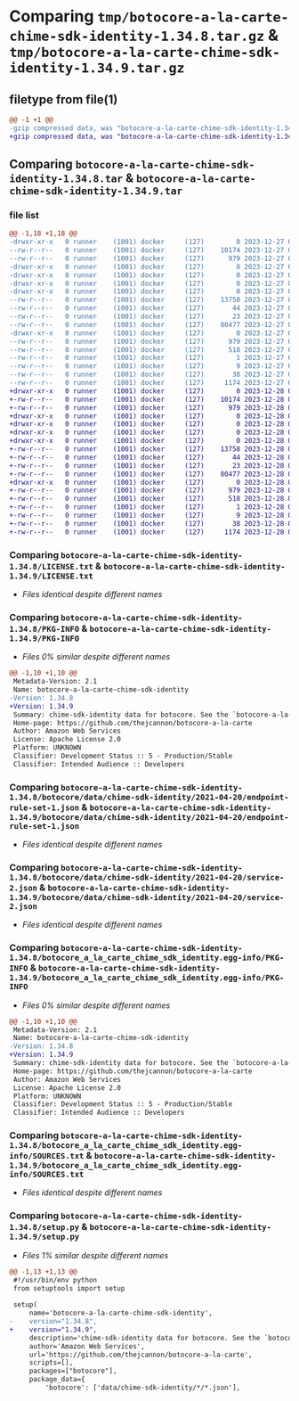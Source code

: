 # Comparing `tmp/botocore-a-la-carte-chime-sdk-identity-1.34.8.tar.gz` & `tmp/botocore-a-la-carte-chime-sdk-identity-1.34.9.tar.gz`

## filetype from file(1)

```diff
@@ -1 +1 @@
-gzip compressed data, was "botocore-a-la-carte-chime-sdk-identity-1.34.8.tar", last modified: Wed Dec 27 01:06:39 2023, max compression
+gzip compressed data, was "botocore-a-la-carte-chime-sdk-identity-1.34.9.tar", last modified: Thu Dec 28 01:06:40 2023, max compression
```

## Comparing `botocore-a-la-carte-chime-sdk-identity-1.34.8.tar` & `botocore-a-la-carte-chime-sdk-identity-1.34.9.tar`

### file list

```diff
@@ -1,18 +1,18 @@
-drwxr-xr-x   0 runner    (1001) docker     (127)        0 2023-12-27 01:06:39.007306 botocore-a-la-carte-chime-sdk-identity-1.34.8/
--rw-r--r--   0 runner    (1001) docker     (127)    10174 2023-12-27 01:06:38.000000 botocore-a-la-carte-chime-sdk-identity-1.34.8/LICENSE.txt
--rw-r--r--   0 runner    (1001) docker     (127)      979 2023-12-27 01:06:39.007306 botocore-a-la-carte-chime-sdk-identity-1.34.8/PKG-INFO
-drwxr-xr-x   0 runner    (1001) docker     (127)        0 2023-12-27 01:06:39.007306 botocore-a-la-carte-chime-sdk-identity-1.34.8/botocore/
-drwxr-xr-x   0 runner    (1001) docker     (127)        0 2023-12-27 01:06:39.007306 botocore-a-la-carte-chime-sdk-identity-1.34.8/botocore/data/
-drwxr-xr-x   0 runner    (1001) docker     (127)        0 2023-12-27 01:06:39.007306 botocore-a-la-carte-chime-sdk-identity-1.34.8/botocore/data/chime-sdk-identity/
-drwxr-xr-x   0 runner    (1001) docker     (127)        0 2023-12-27 01:06:39.007306 botocore-a-la-carte-chime-sdk-identity-1.34.8/botocore/data/chime-sdk-identity/2021-04-20/
--rw-r--r--   0 runner    (1001) docker     (127)    13758 2023-12-27 01:06:28.000000 botocore-a-la-carte-chime-sdk-identity-1.34.8/botocore/data/chime-sdk-identity/2021-04-20/endpoint-rule-set-1.json
--rw-r--r--   0 runner    (1001) docker     (127)       44 2023-12-27 01:06:28.000000 botocore-a-la-carte-chime-sdk-identity-1.34.8/botocore/data/chime-sdk-identity/2021-04-20/examples-1.json
--rw-r--r--   0 runner    (1001) docker     (127)       23 2023-12-27 01:06:28.000000 botocore-a-la-carte-chime-sdk-identity-1.34.8/botocore/data/chime-sdk-identity/2021-04-20/paginators-1.json
--rw-r--r--   0 runner    (1001) docker     (127)    80477 2023-12-27 01:06:28.000000 botocore-a-la-carte-chime-sdk-identity-1.34.8/botocore/data/chime-sdk-identity/2021-04-20/service-2.json
-drwxr-xr-x   0 runner    (1001) docker     (127)        0 2023-12-27 01:06:39.007306 botocore-a-la-carte-chime-sdk-identity-1.34.8/botocore_a_la_carte_chime_sdk_identity.egg-info/
--rw-r--r--   0 runner    (1001) docker     (127)      979 2023-12-27 01:06:38.000000 botocore-a-la-carte-chime-sdk-identity-1.34.8/botocore_a_la_carte_chime_sdk_identity.egg-info/PKG-INFO
--rw-r--r--   0 runner    (1001) docker     (127)      518 2023-12-27 01:06:38.000000 botocore-a-la-carte-chime-sdk-identity-1.34.8/botocore_a_la_carte_chime_sdk_identity.egg-info/SOURCES.txt
--rw-r--r--   0 runner    (1001) docker     (127)        1 2023-12-27 01:06:38.000000 botocore-a-la-carte-chime-sdk-identity-1.34.8/botocore_a_la_carte_chime_sdk_identity.egg-info/dependency_links.txt
--rw-r--r--   0 runner    (1001) docker     (127)        9 2023-12-27 01:06:38.000000 botocore-a-la-carte-chime-sdk-identity-1.34.8/botocore_a_la_carte_chime_sdk_identity.egg-info/top_level.txt
--rw-r--r--   0 runner    (1001) docker     (127)       38 2023-12-27 01:06:39.007306 botocore-a-la-carte-chime-sdk-identity-1.34.8/setup.cfg
--rw-r--r--   0 runner    (1001) docker     (127)     1174 2023-12-27 01:06:38.000000 botocore-a-la-carte-chime-sdk-identity-1.34.8/setup.py
+drwxr-xr-x   0 runner    (1001) docker     (127)        0 2023-12-28 01:06:40.494269 botocore-a-la-carte-chime-sdk-identity-1.34.9/
+-rw-r--r--   0 runner    (1001) docker     (127)    10174 2023-12-28 01:06:40.000000 botocore-a-la-carte-chime-sdk-identity-1.34.9/LICENSE.txt
+-rw-r--r--   0 runner    (1001) docker     (127)      979 2023-12-28 01:06:40.490269 botocore-a-la-carte-chime-sdk-identity-1.34.9/PKG-INFO
+drwxr-xr-x   0 runner    (1001) docker     (127)        0 2023-12-28 01:06:40.490269 botocore-a-la-carte-chime-sdk-identity-1.34.9/botocore/
+drwxr-xr-x   0 runner    (1001) docker     (127)        0 2023-12-28 01:06:40.490269 botocore-a-la-carte-chime-sdk-identity-1.34.9/botocore/data/
+drwxr-xr-x   0 runner    (1001) docker     (127)        0 2023-12-28 01:06:40.490269 botocore-a-la-carte-chime-sdk-identity-1.34.9/botocore/data/chime-sdk-identity/
+drwxr-xr-x   0 runner    (1001) docker     (127)        0 2023-12-28 01:06:40.490269 botocore-a-la-carte-chime-sdk-identity-1.34.9/botocore/data/chime-sdk-identity/2021-04-20/
+-rw-r--r--   0 runner    (1001) docker     (127)    13758 2023-12-28 01:06:26.000000 botocore-a-la-carte-chime-sdk-identity-1.34.9/botocore/data/chime-sdk-identity/2021-04-20/endpoint-rule-set-1.json
+-rw-r--r--   0 runner    (1001) docker     (127)       44 2023-12-28 01:06:26.000000 botocore-a-la-carte-chime-sdk-identity-1.34.9/botocore/data/chime-sdk-identity/2021-04-20/examples-1.json
+-rw-r--r--   0 runner    (1001) docker     (127)       23 2023-12-28 01:06:26.000000 botocore-a-la-carte-chime-sdk-identity-1.34.9/botocore/data/chime-sdk-identity/2021-04-20/paginators-1.json
+-rw-r--r--   0 runner    (1001) docker     (127)    80477 2023-12-28 01:06:26.000000 botocore-a-la-carte-chime-sdk-identity-1.34.9/botocore/data/chime-sdk-identity/2021-04-20/service-2.json
+drwxr-xr-x   0 runner    (1001) docker     (127)        0 2023-12-28 01:06:40.490269 botocore-a-la-carte-chime-sdk-identity-1.34.9/botocore_a_la_carte_chime_sdk_identity.egg-info/
+-rw-r--r--   0 runner    (1001) docker     (127)      979 2023-12-28 01:06:40.000000 botocore-a-la-carte-chime-sdk-identity-1.34.9/botocore_a_la_carte_chime_sdk_identity.egg-info/PKG-INFO
+-rw-r--r--   0 runner    (1001) docker     (127)      518 2023-12-28 01:06:40.000000 botocore-a-la-carte-chime-sdk-identity-1.34.9/botocore_a_la_carte_chime_sdk_identity.egg-info/SOURCES.txt
+-rw-r--r--   0 runner    (1001) docker     (127)        1 2023-12-28 01:06:40.000000 botocore-a-la-carte-chime-sdk-identity-1.34.9/botocore_a_la_carte_chime_sdk_identity.egg-info/dependency_links.txt
+-rw-r--r--   0 runner    (1001) docker     (127)        9 2023-12-28 01:06:40.000000 botocore-a-la-carte-chime-sdk-identity-1.34.9/botocore_a_la_carte_chime_sdk_identity.egg-info/top_level.txt
+-rw-r--r--   0 runner    (1001) docker     (127)       38 2023-12-28 01:06:40.494269 botocore-a-la-carte-chime-sdk-identity-1.34.9/setup.cfg
+-rw-r--r--   0 runner    (1001) docker     (127)     1174 2023-12-28 01:06:40.000000 botocore-a-la-carte-chime-sdk-identity-1.34.9/setup.py
```

### Comparing `botocore-a-la-carte-chime-sdk-identity-1.34.8/LICENSE.txt` & `botocore-a-la-carte-chime-sdk-identity-1.34.9/LICENSE.txt`

 * *Files identical despite different names*

### Comparing `botocore-a-la-carte-chime-sdk-identity-1.34.8/PKG-INFO` & `botocore-a-la-carte-chime-sdk-identity-1.34.9/PKG-INFO`

 * *Files 0% similar despite different names*

```diff
@@ -1,10 +1,10 @@
 Metadata-Version: 2.1
 Name: botocore-a-la-carte-chime-sdk-identity
-Version: 1.34.8
+Version: 1.34.9
 Summary: chime-sdk-identity data for botocore. See the `botocore-a-la-carte` package for more info.
 Home-page: https://github.com/thejcannon/botocore-a-la-carte
 Author: Amazon Web Services
 License: Apache License 2.0
 Platform: UNKNOWN
 Classifier: Development Status :: 5 - Production/Stable
 Classifier: Intended Audience :: Developers
```

### Comparing `botocore-a-la-carte-chime-sdk-identity-1.34.8/botocore/data/chime-sdk-identity/2021-04-20/endpoint-rule-set-1.json` & `botocore-a-la-carte-chime-sdk-identity-1.34.9/botocore/data/chime-sdk-identity/2021-04-20/endpoint-rule-set-1.json`

 * *Files identical despite different names*

### Comparing `botocore-a-la-carte-chime-sdk-identity-1.34.8/botocore/data/chime-sdk-identity/2021-04-20/service-2.json` & `botocore-a-la-carte-chime-sdk-identity-1.34.9/botocore/data/chime-sdk-identity/2021-04-20/service-2.json`

 * *Files identical despite different names*

### Comparing `botocore-a-la-carte-chime-sdk-identity-1.34.8/botocore_a_la_carte_chime_sdk_identity.egg-info/PKG-INFO` & `botocore-a-la-carte-chime-sdk-identity-1.34.9/botocore_a_la_carte_chime_sdk_identity.egg-info/PKG-INFO`

 * *Files 0% similar despite different names*

```diff
@@ -1,10 +1,10 @@
 Metadata-Version: 2.1
 Name: botocore-a-la-carte-chime-sdk-identity
-Version: 1.34.8
+Version: 1.34.9
 Summary: chime-sdk-identity data for botocore. See the `botocore-a-la-carte` package for more info.
 Home-page: https://github.com/thejcannon/botocore-a-la-carte
 Author: Amazon Web Services
 License: Apache License 2.0
 Platform: UNKNOWN
 Classifier: Development Status :: 5 - Production/Stable
 Classifier: Intended Audience :: Developers
```

### Comparing `botocore-a-la-carte-chime-sdk-identity-1.34.8/botocore_a_la_carte_chime_sdk_identity.egg-info/SOURCES.txt` & `botocore-a-la-carte-chime-sdk-identity-1.34.9/botocore_a_la_carte_chime_sdk_identity.egg-info/SOURCES.txt`

 * *Files identical despite different names*

### Comparing `botocore-a-la-carte-chime-sdk-identity-1.34.8/setup.py` & `botocore-a-la-carte-chime-sdk-identity-1.34.9/setup.py`

 * *Files 1% similar despite different names*

```diff
@@ -1,13 +1,13 @@
 #!/usr/bin/env python
 from setuptools import setup
 
 setup(
     name='botocore-a-la-carte-chime-sdk-identity',
-    version="1.34.8",
+    version="1.34.9",
     description='chime-sdk-identity data for botocore. See the `botocore-a-la-carte` package for more info.',
     author='Amazon Web Services',
     url='https://github.com/thejcannon/botocore-a-la-carte',
     scripts=[],
     packages=["botocore"],
     package_data={
         'botocore': ['data/chime-sdk-identity/*/*.json'],
```

